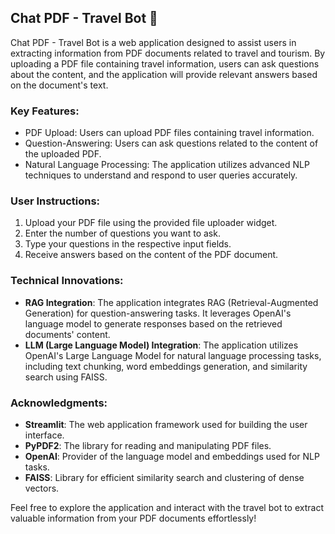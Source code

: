 ## Chat PDF - Travel Bot 💬

Chat PDF - Travel Bot is a web application designed to assist users in extracting information from PDF documents related to travel and tourism. By uploading a PDF file containing travel information, users can ask questions about the content, and the application will provide relevant answers based on the document's text.

### Key Features:
- PDF Upload: Users can upload PDF files containing travel information.
- Question-Answering: Users can ask questions related to the content of the uploaded PDF.
- Natural Language Processing: The application utilizes advanced NLP techniques to understand and respond to user queries accurately.

### User Instructions:
1. Upload your PDF file using the provided file uploader widget.
2. Enter the number of questions you want to ask.
3. Type your questions in the respective input fields.
4. Receive answers based on the content of the PDF document.

### Technical Innovations:
- **RAG Integration**: The application integrates RAG (Retrieval-Augmented Generation) for question-answering tasks. It leverages OpenAI's language model to generate responses based on the retrieved documents' content.
- **LLM (Large Language Model) Integration**: The application utilizes OpenAI's Large Language Model for natural language processing tasks, including text chunking, word embeddings generation, and similarity search using FAISS.

### Acknowledgments:
- **Streamlit**: The web application framework used for building the user interface.
- **PyPDF2**: The library for reading and manipulating PDF files.
- **OpenAI**: Provider of the language model and embeddings used for NLP tasks.
- **FAISS**: Library for efficient similarity search and clustering of dense vectors.

Feel free to explore the application and interact with the travel bot to extract valuable information from your PDF documents effortlessly!
